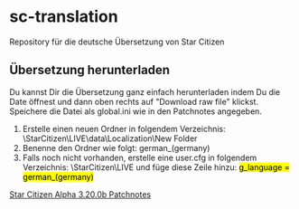 # sc-translation
Repository für die deutsche Übersetzung von Star Citizen

## Übersetzung herunterladen
Du kannst Dir die Übersetzung ganz einfach herunterladen indem Du die Date öffnest und dann oben rechts auf "Download raw file" klickst.
Speichere die Datei als global.ini wie in den Patchnotes angegeben.

1. Erstelle einen neuen Ordner in folgendem Verzeichnis: \StarCitizen\LIVE\data\Localization\New Folder 
2. Benenne den Ordner wie folgt: german_(germany) 
3. Falls noch nicht vorhanden, erstelle eine user.cfg in folgendem Verzeichnis:  \StarCitizen\LIVE und füge diese Zeile hinzu: 
<mark> g_language = german_(germany) </mark>

[Star Citizen Alpha 3.20.0b Patchnotes](https://robertsspaceindustries.com/spectrum/community/SC/forum/190048/thread/star-citizen-alpha-3-20-0b-live-patch-notes)

